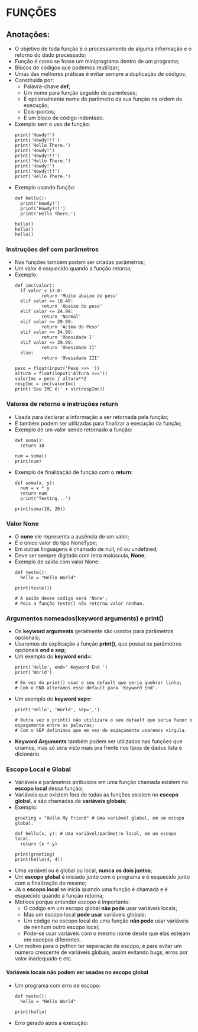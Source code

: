 # FUNÇÕES

## Anotações:

+ O objetivo de toda função é o processamento de alguma informação e o retorno do dado processado;
+ Função é como se fosse um miniprograma dentro de um programa;
+ Blocos de códigos que podemos reutilizar;
+ Umas das melhores práticas é evitar sempre a duplicação de códigos;
+ Constituida por:
  + Palavra-chave **def**;
  + Um nome para função seguido de parenteses;
  + E opcionalmente nome do parâmetro da sua função na ordem de execução;
  + Dois-pontos;
  + E um bloco de código indentado.
+ Exemplo sem o uso de função:
  ```exemplosemfuncao
  print('Howdy!')
  print('Howdy!!!')
  print('Hello There.')
  print('Howdy!')
  print('Howdy!!!')
  print('Hello There.')
  print('Howdy!')
  print('Howdy!!!')
  print('Hello There.')
  ```
+ Exemplo usando função:
  ```exemplocomfuncao
  def hello():
    print('Howdy!')
    print('Howdy!!!')
    print('Hello There.')
    
  hello()
  hello()
  hello()
  ```

### Instruções def com parâmetros

+ Nas funções também podem ser criadas parâmetros;
+ Um valor é esquecido quando a função retorna;
+ Exemplo:
  ```exemplodefparametro
  def imc(valor):
  	if valor < 17.0:
        	return 'Muito abaixo do peso'
  	elif valor <= 18.49:
        	return 'Abaixo do peso'
  	elif valor <= 24.99:
        	return 'Normal'
  	elif valor <= 29.99:
        	return 'Acima do Peso'
  	elif valor <= 34.99:
        	return 'Obesidade I'
  	elif valor <= 39.99:
        	return 'Obesidade II'
  	else:
        	return 'Obesidade III'

  peso = float(input('Peso >>> '))
  altura = float(input('Altura >>>'))
  valorImc = peso / altura**2
  respImc = imc(valorImc)
  print('Seu IMC é:' + str(respImc))
  ```

### Valores de retorno e instruções return

+ Usada para declarar a informação a ser retornada pela função;
+ E também podem ser utilizadas para finalizar a execução da função;
+ Exemplo de um valor sendo retornado a função:
  ```returnvalor
  def soma():
  	return 10

  num = soma()
  print(num)
  ```
+ Exemplo de finalização de função com o **return**:
  ```returnbreak
  def soma(x, y):
  	num = x * y
  	return num
  	print('Testing...')

  print(soma(10, 20))
  ```

### Valor None

+ O **none** ele representa a ausência de um valor;
+ É o único valor do tipo NoneType;
+ Em outras linguagens é chamado de null, nil ou undefined;
+ Deve ser sempre digitado com letra maiúscula, **None**;
+ Exemplo de saída com valor None:
  ```exemplonone
  def teste():
  	hello = "Hello World"

  print(teste())

  # A saída desse código será 'None';
  # Pois a função teste() não retorna valor nenhum.
  ```

### Argumentos nomeados(keyword arguments) e print()

+ Os **keyword arguments** geralmente são usados para parâmetros opcionais;
+ Usaremos de explicação a função **print()**, que possui os parâmetros opcionais **end e sep**;
+ Um exemplo do **keyword end=**:
  ```keywordend
  print('Hello', end=' Keyword End ')
  print('World')

  # Em vez do print() usar o seu default que seria quebrar linha;
  # Com o END alteramos esse default para 'Keyword End'.
  ```
+ Um exemplo do **keyword sep=**:
  ```keywordsep
  print('Hello', 'World', sep=',')

  # Outra vez o print() não utilizara o seu default que seria fazer o espaçamento entre as palavras;
  # Com o SEP definimos que em vez do espaçamento usaremos vírgula.
  ```
+ **Keyword Arguments** também podem ser utilizados nas funções que criamos, mas só sera visto mais pra frente nos tipos de dados lista e dicionário.

### Escopo Local e Global

+ Variáveis e parâmetros atribuídos em uma função chamada existem no **escopo local** dessa função;
+ Variáveis que existem fora de todas as funções existem no **escopo global**, e são chamadas de **variáveis globais**;
+ Exemplo:
  ```escopos
  greeting = "Hello My Friend" # Uma variável global, em um escopo global.

  def hello(x, y): # Uma variável/parâmetro local, em um escopo local.
  	return (x * y)

  print(greeting)
  print(hello(4, 4))
  ```
+ Uma variável ou é global ou local, **nunca os dois juntos**;
+ Um **escopo global** é iniciado junto com o programa e é esquecido junto com a finalização do mesmo;
+ Já o **escopo local** se inicia quando uma função é chamada e é esquecido quando a função retorna;
+ Motivos porque entender escopo é importante:
  + O código em um escopo global **não pode** usar variáveis locais;
  + Mas um escopo local **pode usar** variáveis globais; 
  + Um código no escopo local de uma função **não pode** usar variáveis de nenhum outro escopo local;
  + Pode-se usar variáveis com o mesmo nome desde que elas estejam em escopos diferentes.
+ Um motivo para o python ter seperação de escopo, é para evitar um número crescente de variáveis globais, assim evitando bugs, erros por valor inadequado e etc.

#### Variáveis locais não podem ser usadas no escopo global

+ Um programa com erro de escopo:
  ```escopoglobalerror
  def teste():
  	hello = "Hello World"

  print(hello)
  ```
+ Erro gerado após a execução:
  ```erroescopoglobal
  ```
